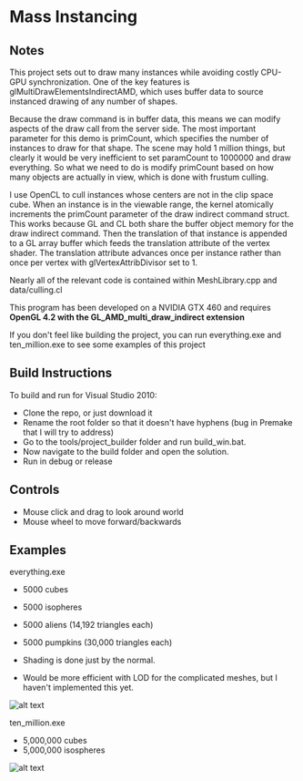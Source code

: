 # Mass Instancing

## Notes

This project sets out to draw many instances while avoiding costly CPU-GPU synchronization. One of the key features is glMultiDrawElementsIndirectAMD, which uses buffer data to source instanced drawing of any number of shapes.

Because the draw command is in buffer data, this means we can modify aspects of the draw call from the server side. The most important parameter for this demo is primCount, which specifies the number of instances to draw for that shape. The scene may hold 1 million things, but clearly it would be very inefficient to set paramCount to 1000000 and draw everything. So what we need to do is modify primCount based on how many objects are actually in view, which is done with frustum culling.

I use OpenCL to cull instances whose centers are not in the clip space cube. When an instance is in the viewable range, the kernel atomically increments the primCount parameter of the draw indirect command struct. This works because GL and CL both share the buffer object memory for the draw indirect command. Then the translation of that instance is appended to a GL array buffer which feeds the translation attribute of the vertex shader. The translation attribute advances once per instance rather than once per vertex with glVertexAttribDivisor set to 1.

Nearly all of the relevant code is contained within MeshLibrary.cpp and data/culling.cl


This program has been developed on a NVIDIA GTX 460 and requires **OpenGL 4.2 with the GL_AMD_multi_draw_indirect extension**

If you don't feel like building the project, you can run everything.exe and ten_million.exe to see some examples of this project
   
## Build Instructions
 
To build and run for Visual Studio 2010:

* Clone the repo, or just download it
* Rename the root folder so that it doesn't have hyphens (bug in Premake that I will try to address)
* Go to the tools/project_builder folder and run build_win.bat.
* Now navigate to the build folder and open the solution.
* Run in debug or release

## Controls

* Mouse click and drag to look around world
* Mouse wheel to move forward/backwards

## Examples

everything.exe

* 5000 cubes
* 5000 isopheres
* 5000 aliens (14,192 triangles each)
* 5000 pumpkins (30,000 triangles each)

* Shading is done just by the normal.
* Would be more efficient with LOD for the complicated meshes, but I haven't implemented this yet.

![alt text](https://github.com/sebby64/Mass-Occlusion-Culling/raw/master/everything_screenshot.png "4 types of meshes drawn with one call")

ten_million.exe

* 5,000,000 cubes
* 5,000,000 isospheres

![alt text](https://github.com/sebby64/Mass-Occlusion-Culling/raw/master/ten_million_screenshot.png "10 million objects in the world, but only those visible in the view are rendered")


